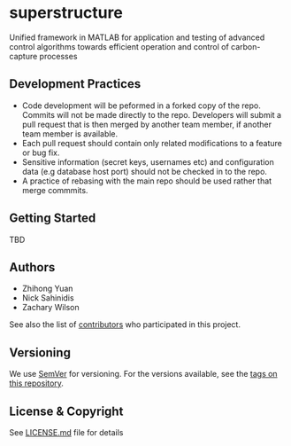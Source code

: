 # superstructure
Unified framework in MATLAB for application and testing of advanced control algorithms towards efficient operation and control of carbon-capture processes

## Development Practices

* Code development will be peformed in a forked copy of the repo. Commits will not be 
  made directly to the repo. Developers will submit a pull request that is then merged
  by another team member, if another team member is available.
* Each pull request should contain only related modifications to a feature or bug fix.  
* Sensitive information (secret keys, usernames etc) and configuration data 
  (e.g database host port) should not be checked in to the repo.
* A practice of rebasing with the main repo should be used rather that merge commmits.

## Getting Started

TBD

## Authors

* Zhihong Yuan
* Nick Sahinidis
* Zachary Wilson

See also the list of [contributors](https://github.com/CCSI-Toolset/superstructure/contributors) who participated in this project.

## Versioning

We use [SemVer](http://semver.org/) for versioning. For the versions available, 
see the [tags on this repository](https://github.com/superstructure/tags). 

## License & Copyright

See [LICENSE.md](LICENSE.md) file for details
